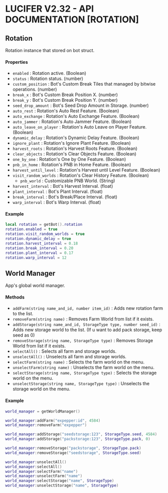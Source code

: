 # LUCIFER V2.32 - API DOCUMENTATION [ROTATION]

## Rotation
Rotation instance that stored on bot struct.

#### Properties
- `enabled` : Rotation active. (Boolean)
- `status` : Rotation status. (number)
- `custom_position` : Bot's Custom Break Tiles that managed by bitwise operations. (number)
- `break_x` : Bot's Custom Break Position X. (number)
- `break_y` : Bot's Custom Break Position Y. (number)
- `seed_drop_amount` : Bot's Seed Drop Amount in Storage. (number)
- `auto_rest` : Rotation's Auto Rest Feature. (Boolean)
- `auto_exchange` : Rotation's Auto Exchange Feature. (Boolean)
- `auto_jammer` : Rotation's Auto Jammer Feature. (Boolean)
- `auto_leave_on_player` : Rotation's Auto Leave on Player Feature. (Boolean)
- `dynamic_delay` : Rotation's Dynamic Delay Feature. (Boolean)
- `ignore_plant` : Rotation's Ignore Plant Feature. (Boolean)
- `harvest_roots` : Rotation's Harvest Roots Feature. (Boolean)
- `clear_objects` : Rotation's Clear Objects Feature. (Boolean)
- `one_by_one` : Rotation's One by One Feature. (Boolean)
- `pnb_in_home` : Rotation's PNB in Home Feature. (Boolean)
- `harvest_until_level` : Rotation's Harvest until Level Feature. (Boolean)
- `visit_random_worlds` : Rotation's Clear History Feature. (Boolean)
  - `pnb_world` : Customizable PNB World. (String)
- `harvest_interval` : Bot's Harvest Interval. (float)
- `plant_interval` : Bot's Plant Interval. (float)
- `break_interval` : Bot's Break/Place Interval. (float)
- `warp_interval` : Bot's Warp Interval. (float)

#### Example
```lua
local rotation = getBot().rotation
rotation.enabled = true
rotation.visit_random_worlds = true
rotation.dynamic_delay = true
rotation.harvest_interval = 0.18
rotation.break_interval = 0.20
rotation.plant_interval = 0.17
rotation.warp_interval = 12
```

## World Manager

App's global world manager.

#### Methods
- `addFarm(string name_and_id, number item_id)` : Adds new rotation farm to the list.
- `removeFarm(string name)` : Removes Farm World from list if it exists.
- `addStorage(string name_and_id, StorageType type, number seed_id)` : Adds new storage world to the list. (If u want to add pack storage, keep seed as 0)
- `removeStorage(string name, StorageType type)` : Removes Storage World from list if it exists.
- `selectAll()` : Selects all farm and storage worlds.
- `unselectAll()` : Unselects all farm and storage worlds.
- `selectFarm(string name)` : Selects the farm world on the menu.
- `unselectFarm(string name)` : Unselects the farm world on the menu.
- `selectStorage(string name, StorageType type)` : Selects the storage world on the menu.
- `unselectStorage(string name, StorageType type)` : Unselects the storage world on the menu.

#### Example
```lua
world_manager = getWorldManager()

world_manager:addFarm("expepper:id", 4584)
world_manager:removeFarm("expepper")

world_manager:addStorage("seedstorage:123", StorageType.seed, 4584)
world_manager:addStorage("packstorage:123", StorageType.pack, 0)

world_manager:removeStorage("packstorage", StorageType.pack)
world_manager:removeStorage("seedstorage", StorageType.seed)

world_manager:unselectAll()
world_manager:selectAll()
world_manager:selectFarm("name")
world_manager:unselectFarm("name")
world_manager:selectStorage("name", StorageType)
world_manager:unselectStorage("name", StorageType)
```
